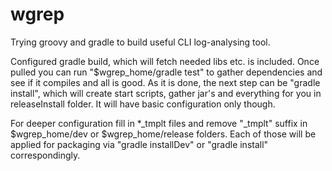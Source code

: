 wgrep
=====

Trying groovy and gradle to build useful CLI log-analysing tool.

Configured gradle build, which will fetch needed libs etc. is included.
Once pulled you can run "$wgrep_home/gradle test" to gather dependencies and see if it compiles and all is good.
As it is done, the next step can be "gradle install", which will create start scripts, gather jar's and everything for you in releaseInstall folder. It will have basic configuration only though.

For deeper configuration fill in *_tmplt files and remove "_tmplt" suffix in $wgrep_home/dev or $wgrep_home/release folders. 
Each of those will be applied for packaging via "gradle installDev" or "gradle install" correspondingly.

